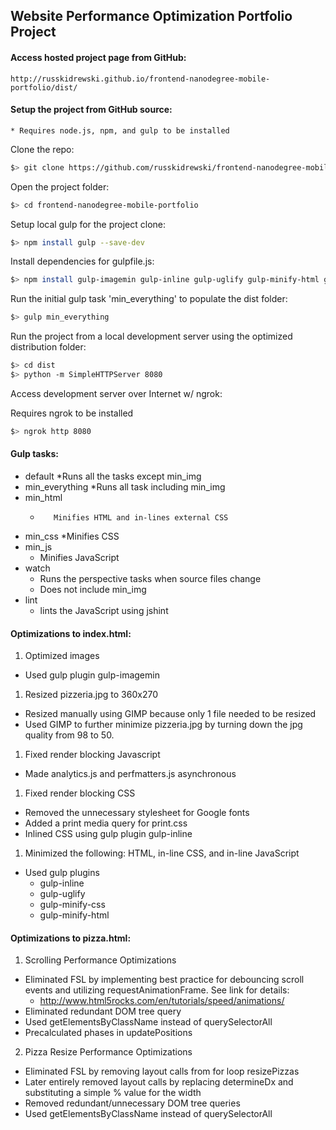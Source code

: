 ## Website Performance Optimization Portfolio Project

#### Access hosted project page from GitHub:

    http://russkidrewski.github.io/frontend-nanodegree-mobile-portfolio/dist/

#### Setup the project from GitHub source:

    * Requires node.js, npm, and gulp to be installed

Clone the repo:
```bash
$> git clone https://github.com/russkidrewski/frontend-nanodegree-mobile-portfolio.git
```

Open the project folder:
```bash
$> cd frontend-nanodegree-mobile-portfolio
```

Setup local gulp for the project clone:
```bash
$> npm install gulp --save-dev
```

Install dependencies for gulpfile.js:
```bash
$> npm install gulp-imagemin gulp-inline gulp-uglify gulp-minify-html gulp-minify-css jshint gulp-jshint --save-dev
```

Run the initial gulp task 'min_everything' to populate the dist folder:
```bash
$> gulp min_everything
```

Run the project from a local development server using the optimized distribution folder:
```bash
$> cd dist
$> python -m SimpleHTTPServer 8080
```

Access development server over Internet w/ ngrok:

Requires ngrok to be installed
```bash
$> ngrok http 8080
```

#### Gulp tasks:
* default
  *Runs all the tasks except min_img
* min_everything
  *Runs all task including min_img
* min_html
  *        Minifies HTML and in-lines external CSS
* min_css
  *Minifies CSS
* min_js
  * Minifies JavaScript
* watch
  * Runs the perspective tasks when source files change
  * Does not include min_img
* lint
  * lints the JavaScript using jshint

#### Optimizations to index.html:
1. Optimized images
  - Used gulp plugin gulp-imagemin
1. Resized pizzeria.jpg to 360x270
  - Resized manually using GIMP because only 1 file needed to be resized
  - Used GIMP to further minimize pizzeria.jpg by turning down the jpg quality from 98 to 50.
1. Fixed render blocking Javascript
  - Made analytics.js and perfmatters.js asynchronous
1. Fixed render blocking CSS
  - Removed the unnecessary stylesheet for Google fonts
  - Added a print media query for print.css
  - Inlined CSS using gulp plugin gulp-inline
1. Minimized the following: HTML, in-line CSS, and in-line JavaScript
  - Used gulp plugins
    - gulp-inline
    - gulp-uglify
    - gulp-minify-css
    - gulp-minify-html

#### Optimizations to pizza.html:
1. Scrolling Performance Optimizations
  - Eliminated FSL by implementing best practice for debouncing scroll events and utilizing requestAnimationFrame. See link for details:
    - http://www.html5rocks.com/en/tutorials/speed/animations/
  - Eliminated redundant DOM tree query
  - Used getElementsByClassName instead of querySelectorAll
  - Precalculated phases in updatePositions
2. Pizza Resize Performance Optimizations
  - Eliminated FSL by removing layout calls from for loop resizePizzas
  - Later entirely removed layout calls by replacing determineDx and substituting a simple % value for the width
  - Removed redundant/unnecessary DOM tree queries
  - Used getElementsByClassName instead of querySelectorAll
